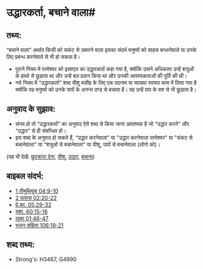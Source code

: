 # उद्धारकर्ता, बचाने वाला#

## तथ्य: ##

“बचाने वाला” अर्थात किसी को सकंट से उबारने वाला इसका संदर्भ मनुष्यों को साहस बन्धानेवाले या उनके लिए प्रबन्ध करनेवाले से भी हो सकता है।

* पुराने नियम में परमेश्वर को इस्राएल का उद्धारकर्ता कहा गया है, क्योंकि उसने अधिकतर उन्हें शत्रुओं के हाथो से छुड़ाया था और उन्हें बल प्रदान किया था और उनकी आवश्यकताओं की पूर्ति की थी।
* नये नियम में “उद्धारकर्ता” शब्द यीशु मसीह के लिए एक पदनाम या व्याख्या स्वरूप काम में लिया गया है क्योंकि वह मनुष्यों को उनके पापों के अनन्त दण्ड से बचाता है। वह उन्हें पाप के वश से भी छुड़ाता है।

## अनुवाद के सुझाव: ##

* संभव हो तो “उद्धारकर्ता” का अनुवाद ऐसे शब्द से किया जाना आवश्यक है जो “उद्धार करने” और “उद्धार” से ही संबन्धित हो।
* इस शब्द के अनुवाद हो सकते हैं, “उद्धार करनेवाला” या "उद्धार करनेवाला परमेश्वर" या "संकट से बचानेवाला" या “शत्रुओं से बचानेवाला” या यीशु, पापों से बचानेवाला (लोगो को)।

(यह भी देखें: [छुटकारा देना](../other/deliverer.md), [यीशु](../kt/jesus.md), [उद्धार](../kt/salvation.md), [बचाना](../kt/save.md))

## बाइबल संदर्भ: ##

* [1 तीमुथियुस 04:9-10](rc://en/tn/help/1ti/04/09)
* [2 पतरस 02:20-22](rc://en/tn/help/2pe/02/20)
* [प्रे.का. 05:29-32](rc://en/tn/help/act/05/29)
* [यशा. 60:15-16](rc://en/tn/help/isa/60/15)
* [लूका 01:46-47](rc://en/tn/help/luk/01/46)
* [भजन संहिता 106:19-21](rc://en/tn/help/psa/106/019)


## शब्द तथ्य: ##

* Strong's: H3467, G4990
